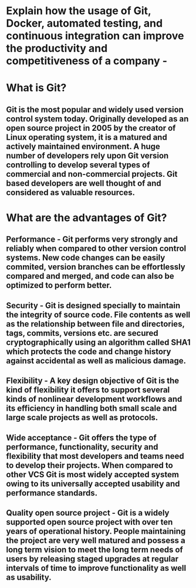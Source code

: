 #  Explain how the usage of Git, Docker, automated testing, and continuous integration can improve the productivity and competitiveness of a company -
# What is Git?

## Git is the most popular and widely used version control system today. Originally developed as an open source project in 2005 by the creator of Linux operating system, it is a matured and actively maintained environment. A huge number of developers rely upon Git version controlling to develop several types of commercial and non-commercial projects. Git based developers are well thought of and considered as valuable resources.

# What are the advantages of Git?
## Performance - Git performs very strongly and reliably when compared to other version control systems. New code changes can be easily commited, version branches can be effortlessly compared and merged, and code can also be optimized to perform better.
## Security - Git is designed specially to maintain the integrity of source code. File contents as well as the relationship between file and directories, tags, commits, versions etc. are secured cryptographically using an algorithm called SHA1 which protects the code and change history against accidental as well as malicious damage. 
## Flexibility - A key design objective of Git is the kind of flexibility it offers to support several kinds of nonlinear development workflows and its efficiency in handling both small scale and large scale projects as well as protocols.
## Wide acceptance - Git offers the type of performance, functionality, security and flexibility that most developers and teams need to develop their projects. When compared to other VCS Git is most widely accepted system owing to its universally accepted usability and performance standards.
## Quality open source project - Git is a widely supported open source project with over ten years of operational history. People maintaining the project are very well matured and possess a long term vision to meet the long term needs of users by releasing staged upgrades at regular intervals of time to improve functionality as well as usability.
